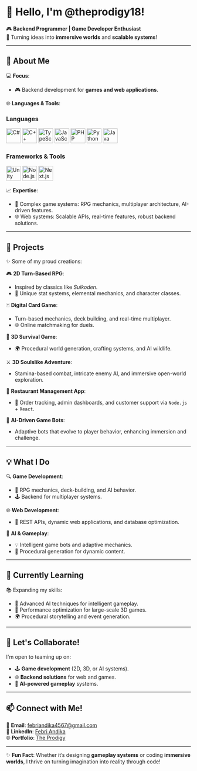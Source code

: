 # 👾 Hello, I'm @theprodigy18!  

🎮 **Backend Programmer | Game Developer Enthusiast**  
🌟 Turning ideas into **immersive worlds** and **scalable systems**!  

---

## 🌟 **About Me**  
💻 **Focus**:  
- 🎮 Backend development for **games and web applications**.  

🌐 **Languages & Tools**:  
### Languages  
<img src="https://img.icons8.com/color/48/000000/c-sharp-logo.png" alt="C#" height="40"/>  
<img src="https://img.icons8.com/color/48/000000/c-plus-plus-logo.png" alt="C++" height="40"/>  
<img src="https://img.icons8.com/color/48/000000/typescript.png" alt="TypeScript" height="40"/>  
<img src="https://img.icons8.com/color/48/000000/javascript.png" alt="JavaScript" height="40"/>  
<img src="https://img.icons8.com/offices/48/000000/php-logo.png" alt="PHP" height="40"/>  
<img src="https://img.icons8.com/color/48/000000/python.png" alt="Python" height="40"/>  
<img src="https://img.icons8.com/color/48/000000/java-coffee-cup-logo.png" alt="Java" height="40"/>  

### Frameworks & Tools  
<img src="https://img.icons8.com/ios-filled/50/000000/unity.png" alt="Unity" height="40"/>  
<img src="https://img.icons8.com/fluency/48/000000/node-js.png" alt="Node.js" height="40"/>  
<img src="https://img.icons8.com/color/48/000000/nextjs.png" alt="Next.js" height="40"/>  

📈 **Expertise**:  
- 🎲 Complex game systems: RPG mechanics, multiplayer architecture, AI-driven features.  
- 🌐 Web systems: Scalable APIs, real-time features, robust backend solutions.  

---

## 🚀 **Projects**  
✨ Some of my proud creations:  

🎮 **2D Turn-Based RPG**:  
- Inspired by classics like *Suikoden*.  
- 🧙 Unique stat systems, elemental mechanics, and character classes.  

🃏 **Digital Card Game**:  
- Turn-based mechanics, deck building, and real-time multiplayer.  
- 🌐 Online matchmaking for duels.  

🌲 **3D Survival Game**:  
- 🌍 Procedural world generation, crafting systems, and AI wildlife.  

⚔️ **3D Soulslike Adventure**:  
- Stamina-based combat, intricate enemy AI, and immersive open-world exploration.  

🍴 **Restaurant Management App**:  
- 🛒 Order tracking, admin dashboards, and customer support via `Node.js` + `React`.  

🤖 **AI-Driven Game Bots**:  
- Adaptive bots that evolve to player behavior, enhancing immersion and challenge.  

---

## 💡 **What I Do**  
🔍 **Game Development**:  
- 🎲 RPG mechanics, deck-building, and AI behavior.  
- 🕹️ Backend for multiplayer systems.  

🌐 **Web Development**:  
- 🔗 REST APIs, dynamic web applications, and database optimization.  

🤖 **AI & Gameplay**:  
- 💡 Intelligent game bots and adaptive mechanics.  
- 🎨 Procedural generation for dynamic content.  

---

## 🌱 **Currently Learning**  
📚 Expanding my skills:  
- 🧠 Advanced AI techniques for intelligent gameplay.  
- 🚀 Performance optimization for large-scale 3D games.  
- 🌍 Procedural storytelling and event generation.  

---

## 🤝 **Let's Collaborate!**  
I'm open to teaming up on:  
- 🕹️ **Game development** (2D, 3D, or AI systems).  
- 🌐 **Backend solutions** for web and games.  
- 🤖 **AI-powered gameplay** systems.  

---

## 📫 **Connect with Me!**  
📧 **Email**: [febriandika4567@gmail.com](mailto:febriandika4567@gmail.com)  
🔗 **LinkedIn**: [Febri Andika](https://www.linkedin.com/in/febri-andika-88bb2929a)  
🌐 **Portfolio**: [The Prodigy](https://prodigy-portofolio.vercel.app/)  

---

✨ **Fun Fact**: Whether it’s designing **gameplay systems** or coding **immersive worlds**, I thrive on turning imagination into reality through code!  
